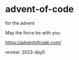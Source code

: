# advent-of-code

for the advent

May the force be with you.

https://adventofcode.com/

review:
2023-day5
